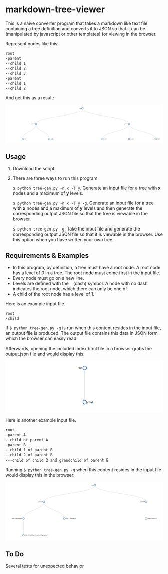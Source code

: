 # markdown-tree-viewer

This is a naive converter program that takes a markdown like text file containing a tree definition and converts it to JSON so that it can be (manipulated by javascript or other templates) for viewing in the browser.

Represent nodes like this:

```
root
-parent
--child 1
--child 2
--child 3
-parent
--child 1
--child 2

```
And get this as a result:

<img alt="A tree with a root node and one child" src="screenshots/screenshot0.png">


## Usage

1. Download the script.
2. There are three ways to run this program.

     `$ python tree-gen.py -n x -l y`.
     Generate an input file for a tree with **x** nodes and a maximum of **y** levels.
     
     `$ python tree-gen.py -n x -l y -g`.
     Generate an input file for a tree with **x** nodes and a maximum of **y** levels and then generate the corresponding output JSON file so that the tree is viewable in the browser.
     
     `$ python tree-gen.py -g`.
     Take the input file and generate the corresponding output JSON file so that it is viewable in the browser. Use this option when you have written your own tree.
     

## Requirements & Examples

* In this program, by definition, a tree must have a root node. A root node has a level of 0 in a tree. The root node must come first in the input file.
* Every node must go on a new line.
* Levels are defined with the `-` (dash) symbol. A node with no dash indicates the root node, which there can only be one of.
* A child of the root node has a level of 1.

Here is an example input file.

```
root
-child

```

If `$ python tree-gen.py -g` is run when this content resides in the input file, an output file is produced. The output file contains this data in JSON form which the browser can easily read.

Afterwards, opening the included index.html file in a browser grabs the output.json file and would display this:

<img alt="A tree with a root node and one child" src="screenshots/screenshot1.png">


Here is another example input file.

```
root
-parent A
--child of parent A
-parent B
--child 1 of parent B
--child 2 of parent B
---child of child 2 and grandchild of parent B

```

Running `$ python tree-gen.py -g` when this content resides in the input file would display this in the browser:

<img alt="A tree with multiple nodes" src="screenshots/screenshot2.png">


## To Do

Several tests for unexpected behavior

